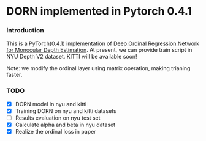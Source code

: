 # DORN implemented in Pytorch 0.4.1


### Introduction
This is a PyTorch(0.4.1) implementation of [Deep Ordinal Regression Network for Monocular Depth Estimation](http://arxiv.org/abs/1806.02446). At present, we can provide train script in NYU Depth V2 dataset. KITTI will be available soon!

Note: we modify the ordinal layer using matrix operation, making trianing faster.

### TODO
- [x] DORN model in nyu and kitti
- [x] Training DORN on nyu and kitti datasets
- [ ] Results evaluation on nyu test set
- [x] Calculate alpha and beta in nyu dataset
- [x] Realize the ordinal loss in paper 
